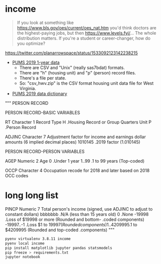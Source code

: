 # income

> If you look at something like
> https://www.bls.gov/oes/current/oes_nat.htm you'd think doctors are
> the highest-paying jobs, but then https://www.levels.fyi/... The
> whole distribution matters. If you're a student or career-changer,
> how do you optimize?

https://twitter.com/planarrowspace/status/1533092123142238215


 * [PUMS 2019 1-year data][]
     * There are CSV and "Unix" (really sas7bdat) formats.
     * There are "h" (housing unit) and "p" (person) record files.
     * There's a file per state.
     * So: "csv_hwv.zip" is the CSV format housing unit data file for
       West Virginia.
 * [PUMS 2019 data dictionary][]

[PUMS 2019 1-year data]: https://www2.census.gov/programs-surveys/acs/data/pums/2019/1-Year/
[PUMS 2019 data dictionary]: https://www2.census.gov/programs-surveys/acs/tech_docs/pums/data_dict/PUMS_Data_Dictionary_2019.pdf


"""
PERSON RECORD

PERSON RECORD-BASIC VARIABLES

RT Character 1
Record Type
H .Housing Record or Group Quarters Unit
P .Person Record

ADJINC Character 7
Adjustment factor for income and earnings dollar amounts (6 implied
decimal places)
1010145 .2019 factor (1.010145)


PERSON RECORD-PERSON VARIABLES

AGEP Numeric 2
Age
0 .Under 1 year
1..99 .1 to 99 years (Top-coded)

OCCP Character 4
Occupation recode for 2018 and later based on 2018 OCC codes
# long long list

PINCP Numeric 7
Total person's income (signed, use ADJINC to adjust to constant
dollars)
bbbbbbb .N/A (less than 15 years old)
0 .None
-19998 .Loss of $19998 or more (Rounded and bottom-
.coded components)
-19997..-1 .Loss $1 to $19997 (Rounded components)
1..4209995 .$1 to $4209995 (Rounded and top-coded
.components)
"""

```bash
pyenv virtualenv 3.8.11 income
pyenv local income
pip install matplotlib jupyter pandas statsmodels
pip freeze > requirements.txt
jupyter notebook
```
